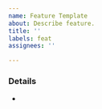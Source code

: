```yaml
---
name: Feature Template
about: Describe feature.
title: ''
labels: feat
assignees: ''

---
```


### Details
-
